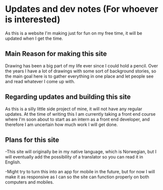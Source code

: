 # Updates and dev notes (For whoever is interested)

As this is a website I'm making just for fun on my free time, it will be updated when I get the time.

## Main Reason for making this site

Drawing has been a big part of my life ever since I could hold a pencil.
Over the years I have a lot of drawings with some sort of background stories, so the main goal here is to gather everything in one place and let people see and read whatever I come up with.

## Regarding updates and building this site

As this is a silly little side project of mine, it will not have any regular updates. At the time of writing this I am currently taking a front end course where I'm soon about to start as an intern as a front end developer, and therefore I am uncertain how much work I will get done.

## Plans for this site

-This site will originally be in my native language, which is Norwegian, but I will eventually add the possibility of a translator so you can read it in English.

-Might try to turn this into an app for mobile in the future, but for now I will make it as responsive as I can so the site can function properly on both computers and mobiles.
